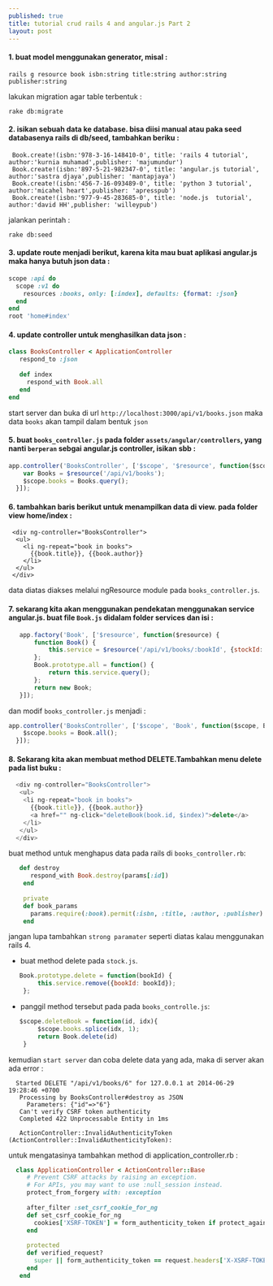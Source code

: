 ```yaml
---
published: true
title: tutorial crud rails 4 and angular.js Part 2
layout: post
---
```


#### 1. buat model menggunakan generator, misal :
 
```
rails g resource book isbn:string title:string author:string publisher:string
```

lakukan migration agar table terbentuk :
```
rake db:migrate
```

#### 2. isikan sebuah data ke database. bisa diisi manual atau paka seed databasenya rails di db/seed, tambahkan beriku :
  
```
 Book.create!(isbn:'978-3-16-148410-0', title: 'rails 4 tutorial', author:'kurnia muhamad',publisher: 'majumundur')
 Book.create!(isbn:'897-5-21-982347-0', title: 'angular.js tutorial', author:'sastra djaya',publisher: 'mantapjaya')
 Book.create!(isbn:'456-7-16-093489-0', title: 'python 3 tutorial', author:'micahel heart',publisher: 'apresspub') 
 Book.create!(isbn:'977-9-45-283685-0', title: 'node.js  tutorial', author:'david HH',publisher: 'willeypub')
```

jalankan perintah :

```
rake db:seed
```
 
 
#### 3. update route menjadi berikut, karena kita mau buat aplikasi angular.js maka hanya butuh json data :

```ruby
scope :api do
  scope :v1 do
    resources :books, only: [:index], defaults: {format: :json}
  end
end
root 'home#index'
```
 
#### 4. update controller untuk menghasilkan data json :

```ruby
class BooksController < ApplicationController
   respond_to :json
 
   def index
     respond_with Book.all
   end
end

```

start server dan buka di url `http://localhost:3000/api/v1/books.json` maka data `books` akan tampil dalam bentuk `json`

#### 5. buat `books_controller.js` pada folder `assets/angular/controllers`, yang nanti `berperan` sebgai angular.js controller, isikan    sbb :

```javascript
app.controller('BooksController', ['$scope', '$resource', function($scope, $resource) {
    var Books = $resource('/api/v1/books');
    $scope.books = Books.query();
  }]);
```

#### 6. tambahkan baris berikut untuk menampilkan data di view. pada folder view home/index :
 
```erb
 <div ng-controller="BooksController">
  <ul>
    <li ng-repeat="book in books">
      {{book.title}}, {{book.author}}
    </li>
  </ul>
 </div>
```
data diatas diakses melalui ngResource module pada `books_controller.js`.
 
#### 7. sekarang kita akan menggunakan pendekatan menggunakan service angular.js. buat file `Book.js` didalam folder services dan isi :

```javascript
   app.factory('Book', ['$resource', function($resource) {
       function Book() {
           this.service = $resource('/api/v1/books/:bookId', {stockId: '@id'});
       };
       Book.prototype.all = function() {
           return this.service.query();
       };
       return new Book;
   }]);
```

dan modif `books_controller.js` menjadi :

```javascript
app.controller('BooksController', ['$scope', 'Book', function($scope, Book) {
    $scope.books = Book.all();
  }]);

```

#### 8. Sekarang kita akan membuat method DELETE.Tambahkan menu delete pada list buku :

```javascript
  <div ng-controller="BooksController">
   <ul>
    <li ng-repeat="book in books">
      {{book.title}}, {{book.author}}
      <a href="" ng-click="deleteBook(book.id, $index)">delete</a>
    </li>
   </ul>
  </div>

```

buat method untuk menghapus data pada rails di `books_controller.rb`:

```ruby
   def destroy
      respond_with Book.destroy(params[:id])
    end
  
    private
    def book_params
      params.require(:book).permit(:isbn, :title, :author, :publisher)
    end
```

jangan lupa tambahkan `strong paramater` seperti diatas kalau menggunakan rails 4.
  
- buat method delete pada `stock.js`.

```javascript
   Book.prototype.delete = function(bookId) {
        this.service.remove({bookId: bookId});
    };
```
- panggil method tersebut pada pada `books_controlle.js`:
  
```javascript
   $scope.deleteBook = function(id, idx){
        $scope.books.splice(idx, 1);
        return Book.delete(id)
    }
```
  
kemudian `start server` dan coba delete data yang ada, maka di server akan ada error :

```
  Started DELETE "/api/v1/books/6" for 127.0.0.1 at 2014-06-29 19:28:46 +0700
   Processing by BooksController#destroy as JSON
     Parameters: {"id"=>"6"}
   Can't verify CSRF token authenticity
   Completed 422 Unprocessable Entity in 1ms
   
   ActionController::InvalidAuthenticityToken (ActionController::InvalidAuthenticityToken):

```

untuk mengatasinya tambahkan method di application_controller.rb :

```ruby
  class ApplicationController < ActionController::Base
     # Prevent CSRF attacks by raising an exception.
     # For APIs, you may want to use :null_session instead.
     protect_from_forgery with: :exception
   
     after_filter :set_csrf_cookie_for_ng
     def set_csrf_cookie_for_ng
       cookies['XSRF-TOKEN'] = form_authenticity_token if protect_against_forgery?
     end
   
     protected
     def verified_request?
       super || form_authenticity_token == request.headers['X-XSRF-TOKEN']
     end
   end
```
  

